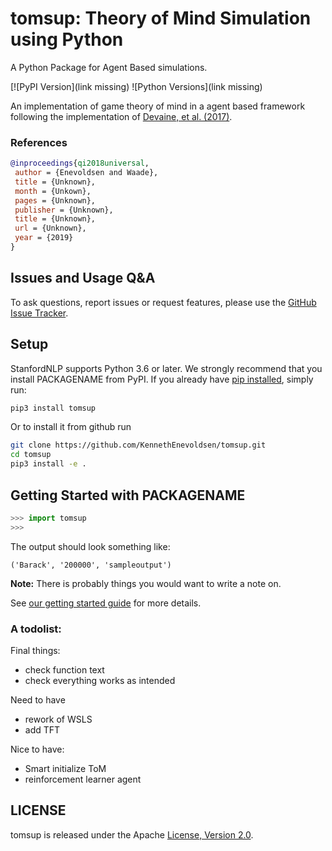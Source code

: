 # tomsup: Theory of Mind Simulation using Python
A Python Package for Agent Based simulations.


[![PyPI Version](link missing)
![Python Versions](link missing)

An implementation of game theory of mind in a agent based framework following the implementation of [Devaine, et al. (2017)](http://dx.plos.org/10.1371/journal.pcbi.1005833).


### References


```bibtex
@inproceedings{qi2018universal,
 author = {Enevoldsen and Waade},
 title = {Unknown},
 month = {Unkown},
 pages = {Unknown},
 publisher = {Unknown},
 title = {Unknown},
 url = {Unknown},
 year = {2019}
}
```

## Issues and Usage Q&A

To ask questions, report issues or request features, please use the [GitHub Issue Tracker](https://github.com/stanfordnlp/stanfordnlp/issues).

## Setup

StanfordNLP supports Python 3.6 or later. We strongly recommend that you install PACKAGENAME from PyPI. If you already have [pip installed](https://pip.pypa.io/en/stable/installing/), simply run:
```bash
pip3 install tomsup
```

Or to install it from github run
```bash
git clone https://github.com/KennethEnevoldsen/tomsup.git
cd tomsup
pip3 install -e .
```

## Getting Started with PACKAGENAME

```python
>>> import tomsup
>>> 
```

The output should look something like:

```
('Barack', '200000', 'sampleoutput')
```

**Note:** There is probably things you would want to write a note on.


See [our getting started guide](https://stanfordnlp.github.io/stanfordnlp/installation_usage.html#getting-started) for more details.

### A todolist:

Final things:
- check function text
- check everything works as intended

Need to have
- rework of WSLS
- add TFT

Nice to have:
- Smart initialize ToM
- reinforcement learner agent



## LICENSE

tomsup is released under the Apache [License, Version 2.0](http://www.apache.org/licenses/LICENSE-2.0).

